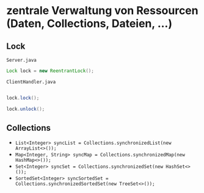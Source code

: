 # zentrale Verwaltung von Ressourcen (Daten, Collections, Dateien, ...)

## Lock

`Server.java`
```java
Lock lock = new ReentrantLock();
```

`ClientHandler.java`
```java

lock.lock();

lock.unlock();

```

## Collections

- `List<Integer> syncList = Collections.synchronizedList(new ArrayList<>());`
- `Map<Integer, String> syncMap = Collections.synchronizedMap(new HashMap<>());`
- `Set<Integer> syncSet = Collections.synchronizedSet(new HashSet<>());`
- `SortedSet<Integer> syncSortedSet = Collections.synchronizedSortedSet(new TreeSet<>());`
